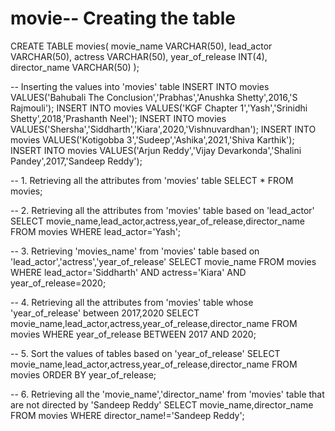 # movie-- Creating the table
CREATE TABLE movies(
    movie_name VARCHAR(50),
    lead_actor VARCHAR(50),
    actress VARCHAR(50),
    year_of_release INT(4),
    director_name VARCHAR(50)
);


-- Inserting the values into 'movies' table
INSERT INTO movies VALUES('Bahubali The Conclusion','Prabhas','Anushka Shetty',2016,'S Rajmouli');
INSERT INTO movies VALUES('KGF Chapter 1','Yash','Srinidhi Shetty',2018,'Prashanth Neel');
INSERT INTO movies VALUES('Shersha','Siddharth','Kiara',2020,'Vishnuvardhan');
INSERT INTO movies VALUES('Kotigobba 3','Sudeep','Ashika',2021,'Shiva Karthik');
INSERT INTO movies VALUES('Arjun Reddy','Vijay Devarkonda','Shalini Pandey',2017,'Sandeep Reddy');


-- 1. Retrieving all the attributes from 'movies' table
SELECT * FROM movies;


-- 2. Retrieving all the attributes from 'movies' table based on 'lead_actor'
SELECT movie_name,lead_actor,actress,year_of_release,director_name FROM movies WHERE lead_actor='Yash';


-- 3. Retrieving 'movies_name' from 'movies' table based on 'lead_actor','actress','year_of_release'
SELECT movie_name FROM movies WHERE lead_actor='Siddharth' AND actress='Kiara' AND year_of_release=2020;


-- 4. Retrieving all the attributes from 'movies' table whose 'year_of_release' between 2017,2020
SELECT movie_name,lead_actor,actress,year_of_release,director_name FROM movies WHERE year_of_release BETWEEN 2017 AND 2020;


-- 5. Sort the values of tables based on 'year_of_release' 
SELECT movie_name,lead_actor,actress,year_of_release,director_name FROM movies ORDER BY year_of_release;


-- 6. Retrieving all the 'movie_name','director_name' from 'movies' table that are not directed by 'Sandeep Reddy'
SELECT movie_name,director_name FROM movies WHERE director_name!='Sandeep Reddy';
